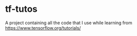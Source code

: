 # tf-tutos
A project containing all the code that I use while learning from https://www.tensorflow.org/tutorials/
